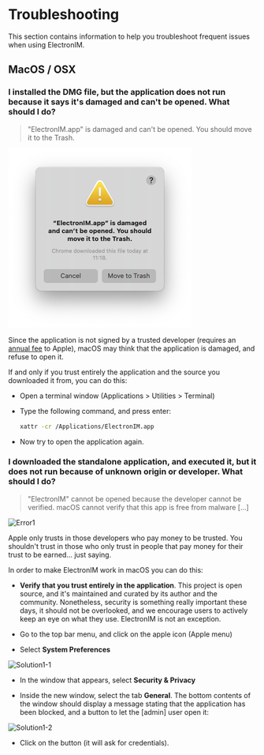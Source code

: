 # Troubleshooting

This section contains information to help you troubleshoot frequent issues when using ElectronIM.

## MacOS / OSX

### I installed the DMG file, but the application does not run because it says it's damaged and can't be opened. What should I do?

> "ElectronIM.app" is damaged and can't be opened. You should move it to the Trash.


!["ElectronIM.app" is damaged and](screenshots/electronim-app-is-damaged.png)

Since the application is not signed by a trusted developer (requires an [annual fee](https://developer.apple.com/support/compare-memberships/) to Apple), macOS may think that the application is damaged, and refuse to open it.

If and only if you trust entirely the application and the source you downloaded it from, you can do this:

 - Open a terminal window (Applications > Utilities > Terminal)
 
 - Type the following command, and press enter:
 
   ```bash
   xattr -cr /Applications/ElectronIM.app
   ```
 
 - Now try to open the application again.

### I downloaded the standalone application, and executed it, but it does not run because of unknown origin or developer. What should I do?

> "ElectronIM" cannot be opened because the developer cannot be verified. macOS cannot verify that this app is free from malware [...]

![Error1](screenshots/troubleshooting-macos-security1.png)

Apple only trusts in those developers who pay money to be trusted. You shouldn't trust in those who only trust in people that pay money for their trust to be earned... just saying.

In order to make ElectronIM work in macOS you can do this:

 - **Verify that you trust entirely in the application**. This project is open source, and it's maintained and curated by its author and the community. Nonetheless, security is something really important these days, it should not be overlooked, and we encourage users to actively keep an eye on what they use. ElectronIM is not an exception.
 
 - Go to the top bar menu, and click on the apple icon (Apple menu)
 
 - Select **System Preferences**

![Solution1-1](screenshots/troubleshooting-macos-security2.png)

 - In the window that appears, select **Security & Privacy**
 
 - Inside the new window, select the tab **General**. The bottom contents of the window should display a message stating that the application has been blocked, and a button to let the [admin] user open it:

![Solution1-2](screenshots/troubleshooting-macos-security3.png)

 - Click on the button (it will ask for credentials).
 
